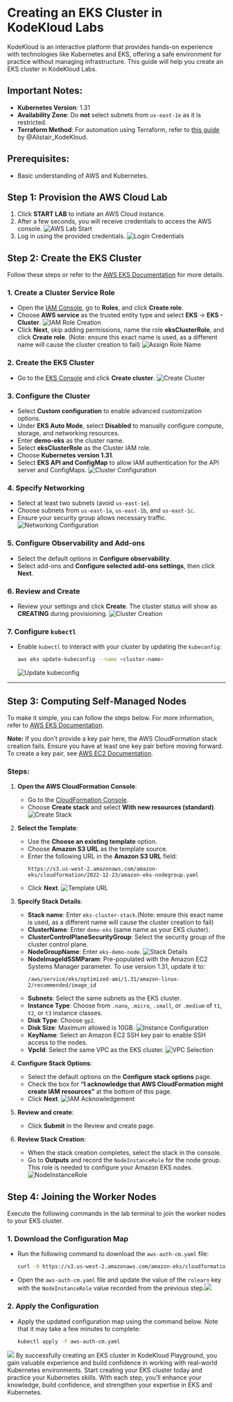 # Creating an EKS Cluster in KodeKloud Labs

KodeKloud is an interactive platform that provides hands-on experience with technologies like Kubernetes and EKS, offering a safe environment for practice without managing infrastructure. This guide will help you create an EKS cluster in KodeKloud Labs.

## Important Notes:
- **Kubernetes Version**: 1.31
- **Availability Zone**: Do **not** select subnets from `us-east-1e` as it is restricted.
- **Terraform Method**: For automation using Terraform, refer to [this guide](https://github.com/kodekloudhub/certified-kubernetes-administrator-course/tree/master/managed-clusters/eks) by @Alistair_KodeKloud.

## Prerequisites:
- Basic understanding of AWS and Kubernetes.

## Step 1: Provision the AWS Cloud Lab
1. Click **START LAB** to initiate an AWS Cloud instance.
2. After a few seconds, you will receive credentials to access the AWS console.
   ![AWS Lab Start](https://res.cloudinary.com/dljvrtsnk/image/upload/v1714389164/qnmfarvvje6f9ab24zfz.png)
3. Log in using the provided credentials.
   ![Login Credentials](https://res.cloudinary.com/dljvrtsnk/image/upload/v1714389234/ywggrnull0swswqgvpzc.png)

## Step 2: Create the EKS Cluster
Follow these steps or refer to the [AWS EKS Documentation](https://docs.aws.amazon.com/eks/latest/userguide/create-cluster.html) for more details.

### 1. Create a Cluster Service Role
- Open the [IAM Console](https://console.aws.amazon.com/iam/), go to **Roles**, and click **Create role**.
- Choose **AWS service** as the trusted entity type and select **EKS** → **EKS - Cluster**.
  ![IAM Role Creation](https://res.cloudinary.com/dljvrtsnk/image/upload/v1714389488/qdjzivrguhxmlpvomptv.png)
- Click **Next**, skip adding permissions, name the role **eksClusterRole**, and click **Create role**. (Note: ensure this exact name is used, as a different name will cause the cluster creation to fail)
  ![Assign Role Name](https://res.cloudinary.com/dljvrtsnk/image/upload/v1714389542/d0vb1cglwangn9lusr5f.png)

### 2. Create the EKS Cluster
- Go to the [EKS Console](https://console.aws.amazon.com/eks/home#/clusters) and click **Create cluster**.
  ![Create Cluster](https://res.cloudinary.com/dljvrtsnk/image/upload/v1714389755/yvspivykxbom8atrwgto.png)

### 3. Configure the Cluster
- Select **Custom configuration** to enable advanced customization options.
- Under **EKS Auto Mode**, select **Disabled** to manually configure compute, storage, and networking resources.
- Enter **demo-eks** as the cluster name.
- Select **eksClusterRole** as the Cluster IAM role.
- Choose **Kubernetes version 1.31**.
- Select **EKS API and ConfigMap** to allow IAM authentication for the API server and ConfigMaps.
  ![Cluster Configuration](https://res.cloudinary.com/kodekloud/image/upload/v1734092187/kafka-lbd-course-images/Screenshot_2024-12-13_174606.png)

### 4. Specify Networking
- Select at least two subnets (avoid `us-east-1e`).
- Choose subnets from `us-east-1a`, `us-east-1b`, and `us-east-1c`.
- Ensure your security group allows necessary traffic.
  ![Networking Configuration](https://res.cloudinary.com/kodekloud/image/upload/v1734092511/kafka-lbd-course-images/Screenshot_2024-12-13_175134.png)

### 5. Configure Observability and Add-ons
- Select the default options in **Configure observability**.
- Select add-ons and **Configure selected add-ons settings**, then click **Next**.

### 6. Review and Create
- Review your settings and click **Create**. The cluster status will show as **CREATING** during provisioning.
  ![Cluster Creation](https://res.cloudinary.com/kodekloud/image/upload/v1734092736/kafka-lbd-course-images/Screenshot_2024-12-13_175517.png)
  
### 7. Configure `kubectl`
- Enable `kubectl` to interact with your cluster by updating the `kubeconfig`:
   ```bash
   aws eks update-kubeconfig --name <cluster-name>
   ```
   ![Update kubeconfig](https://res.cloudinary.com/dljvrtsnk/image/upload/v1714390063/xmfnqqxr1jbffwg2n9cj.png)

---

## Step 3: Computing Self-Managed Nodes

To make it simple, you can follow the steps below. For more information, refer to [AWS EKS Documentation](https://docs.aws.amazon.com/eks/latest/userguide/launch-workers.html).

**Note:** If you don’t provide a key pair here, the AWS CloudFormation stack creation fails. Ensure you have at least one key pair before moving forward. To create a key pair, see [AWS EC2 Documentation](https://docs.aws.amazon.com/AWSEC2/latest/UserGuide/create-key-pairs.html#having-ec2-create-your-key-pair).

### Steps:

1. **Open the AWS CloudFormation Console**:
   - Go to the [CloudFormation Console](https://console.aws.amazon.com/cloudformation).
   - Choose **Create stack** and select **With new resources (standard)**.
   ![Create Stack](https://res.cloudinary.com/dljvrtsnk/image/upload/v1714390143/xghwm2z0oqopyhdpczfv.png)

2. **Select the Template**:
   - Use the **Choose an existing template** option.
   - Choose **Amazon S3 URL** as the template source.
   - Enter the following URL in the **Amazon S3 URL** field:
     ```
     https://s3.us-west-2.amazonaws.com/amazon-eks/cloudformation/2022-12-23/amazon-eks-nodegroup.yaml
     ```
   - Click **Next**.
   ![Template URL](https://res.cloudinary.com/dljvrtsnk/image/upload/v1714390176/azqnrdckq9rrtqcnx55z.png)

3. **Specify Stack Details**:
   - **Stack name**: Enter `eks-cluster-stack`.(Note: ensure this exact name is used, as a different name will cause the cluster creation to fail)
   - **ClusterName**: Enter `demo-eks` (same name as your EKS cluster).
   - **ClusterControlPlaneSecurityGroup**: Select the security group of the cluster control plane.
   - **NodeGroupName**: Enter `eks-demo-node`.
   ![Stack Details](https://res.cloudinary.com/dljvrtsnk/image/upload/v1714390327/gnodiuipvzkpqzouevex.png)
   - **NodeImageIdSSMParam**: Pre-populated with the Amazon EC2 Systems Manager parameter. To use version 1.31, update it to:
     ```
     /aws/service/eks/optimized-ami/1.31/amazon-linux-2/recommended/image_id
     ```
   - **Subnets**: Select the same subnets as the EKS cluster.
   - **Instance Type**: Choose from `.nano`, `.micro`, `.small`, or `.medium` of `t1`, `t2`, or `t3` instance classes.
   - **Disk Type**: Choose `gp2`.
   - **Disk Size**: Maximum allowed is 10GB.
   ![Instance Configuration](https://res.cloudinary.com/dljvrtsnk/image/upload/v1714390378/qyztzkqpqvocpsygpdhr.png)
   - **KeyName**: Select an Amazon EC2 SSH key pair to enable SSH access to the nodes.
   - **VpcId**: Select the same VPC as the EKS cluster.
   ![VPC Selection](https://res.cloudinary.com/dljvrtsnk/image/upload/v1714390498/czwwukryhhldloe9ft5u.png)

4. **Configure Stack Options**:
   - Select the default options on the **Configure stack options** page.
   - Check the box for **“I acknowledge that AWS CloudFormation might create IAM resources”** at the bottom of this page.
   - Click **Next**.
![IAM Acknowledgement](https://res.cloudinary.com/dljvrtsnk/image/upload/v1714390534/y4kkpyqi8xpf6wzg3mny.png)

5. **Review and create**:
   - Click **Submit** in the Review and create page.
   

6. **Review Stack Creation**:
   - When the stack creation completes, select the stack in the console.
   - Go to **Outputs** and record the `NodeInstanceRole` for the node group. This role is needed to configure your Amazon EKS nodes.
   ![NodeInstanceRole](https://res.cloudinary.com/dljvrtsnk/image/upload/v1714390570/y5p56imorc7rh5pn0usa.png)

## Step 4: Joining the Worker Nodes

Execute the following commands in the lab terminal to join the worker nodes to your EKS cluster.

### 1. Download the Configuration Map
- Run the following command to download the `aws-auth-cm.yaml` file:
  ```bash
  curl -O https://s3.us-west-2.amazonaws.com/amazon-eks/cloudformation/2020-10-29/aws-auth-cm.yaml
  ```
- Open the `aws-auth-cm.yaml` file and update the value of the `rolearn` key with the `NodeInstanceRole` value recorded from the previous step.![](https://res.cloudinary.com/dljvrtsnk/image/upload/v1714390657/paszwq3ge2f8phkzzpiy.png)
### 2. Apply the Configuration
- Apply the updated configuration map using the command below. Note that it may take a few minutes to complete:
  ```bash
  kubectl apply -f aws-auth-cm.yaml
  ```
![](https://res.cloudinary.com/dljvrtsnk/image/upload/v1714390731/cs5oxd2pvg3yaehqsj7h.png)
By successfully creating an EKS cluster in KodeKloud Playground, you gain valuable experience and build confidence in working with real-world Kubernetes environments. Start creating your EKS cluster today and practice your Kubernetes skills. With each step, you’ll enhance your knowledge, build confidence, and strengthen your expertise in EKS and Kubernetes.
